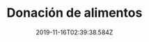 ---
title: Donación de alimentos
image: /images/uploads/carousel-4.jpg
date: 2019-11-16T02:39:38.584Z
weight: 3
---